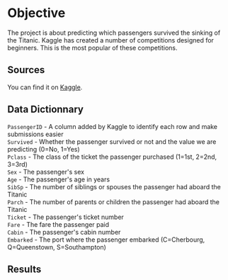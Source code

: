 
# Objective

The project is about predicting which passengers survived the sinking of the Titanic. Kaggle has created a number of competitions designed for beginners. This is the most popular of these competitions.

## Sources 

You can find it on [Kaggle](https://www.kaggle.com/c/titanic/data).

## Data Dictionnary

`PassengerID` - A column added by Kaggle to identify each row and make submissions easier  
`Survived` - Whether the passenger survived or not and the value we are predicting (0=No, 1=Yes)        
`Pclass` - The class of the ticket the passenger purchased (1=1st, 2=2nd, 3=3rd)      
`Sex` - The passenger's sex  
`Age` - The passenger's age in years    
`SibSp` - The number of siblings or spouses the passenger had aboard the Titanic  
`Parch` - The number of parents or children the passenger had aboard the Titanic  
`Ticket` - The passenger's ticket number  
`Fare` - The fare the passenger paid  
`Cabin` - The passenger's cabin number  
`Embarked` - The port where the passenger embarked (C=Cherbourg, Q=Queenstown, S=Southampton)  

## Results

